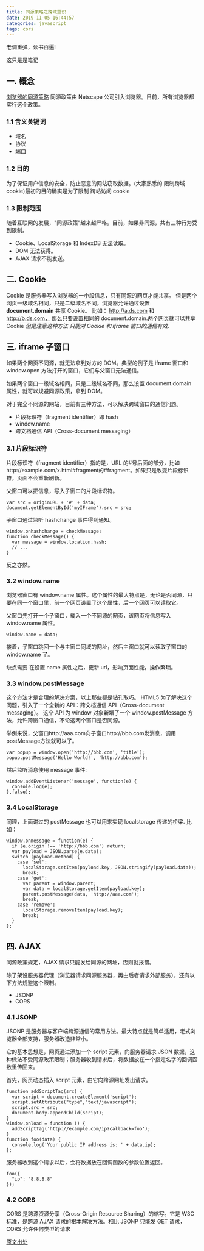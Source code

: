 ```yaml
---
title: 同源策略之跨域重识
date: 2019-11-05 16:44:57
categories: javascript
tags: cors
---
```


老调重弹，读书百遍!

<!-- more -->

这只是是笔记

## 一. 概念

[浏览器的同源策略](https://developer.mozilla.org/zh-CN/docs/Web/Security/Same-origin_policy)
同源政策由 Netscape 公司引入浏览器。目前，所有浏览器都实行这个政策。

### 1.1 含义关键词

- 域名
- 协议
- 端口

### 1.2 目的

为了保证用户信息的安全，防止恶意的网站窃取数据。(大家熟悉的 限制跨域 cookie)最初的目的确实是为了限制 跨站访问 cookie

### 1.3 限制范围

随着互联网的发展，"同源政策"越来越严格。目前，如果非同源，共有三种行为受到限制。

- Cookie、LocalStorage 和 IndexDB 无法读取。
- DOM 无法获得。
- AJAX 请求不能发送。

## 二. Cookie

Cookie 是服务器写入浏览器的一小段信息，只有同源的网页才能共享。
但是两个网页一级域名相同，只是二级域名不同，浏览器允许通过设置 <b>document.domain</b> 共享 Cookie。
比如： http://a.ds.com 和 http://b.ds.com， 那么只要设置相同的 document.domain.两个网页就可以共享 Cookie
<i>但是注意这种方法 只能对 Cookie 和 iframe 窗口的通信有效</i>.

## 三. iframe 子窗口

如果两个网页不同源，就无法拿到对方的 DOM。典型的例子是 iframe 窗口和 window.open 方法打开的窗口，它们与父窗口无法通信。

如果两个窗口一级域名相同，只是二级域名不同，那么设置 document.domain 属性，就可以规避同源政策，拿到 DOM。

对于完全不同源的网站，目前有三种方法，可以解决跨域窗口的通信问题。

- 片段标识符（fragment identifier）即 hash
- window.name
- 跨文档通信 API（Cross-document messaging）

### 3.1 片段标识符

片段标识符（fragment identifier）指的是，URL 的#号后面的部分，比如http://example.com/x.html#fragment的#fragment。如果只是改变片段标识符，页面不会重新刷新。

父窗口可以把信息，写入子窗口的片段标识符。

```
var src = originURL + '#' + data;
document.getElementById('myIFrame').src = src;
```

子窗口通过监听 hashchange 事件得到通知。

```
window.onhashchange = checkMessage;
function checkMessage() {
  var message = window.location.hash;
  // ...
}
```

反之亦然。

### 3.2 window.name

浏览器窗口有 window.name 属性。这个属性的最大特点是，无论是否同源，只要在同一个窗口里，前一个网页设置了这个属性，后一个网页可以读取它。

父窗口先打开一个子窗口，载入一个不同源的网页，该网页将信息写入 window.name 属性。

```
window.name = data;
```

接着，子窗口跳回一个与主窗口同域的网址，然后主窗口就可以读取子窗口的 window.name 了。

缺点需要 在设置 name 属性之后，更新 url，影响页面性能，操作繁琐。

### 3.3 window.postMessage

这个方法才是合理的解决方案，以上那些都是钻孔取巧。
HTML5 为了解决这个问题，引入了一个全新的 API：跨文档通信 API（Cross-document messaging）。
这个 API 为 window 对象新增了一个 window.postMessage 方法，允许跨窗口通信，不论这两个窗口是否同源。

举例来说，父窗口http://aaa.com向子窗口http://bbb.com发消息，调用postMessage方法就可以了。

```
var popup = window.open('http://bbb.com', 'title');
popup.postMessage('Hello World!', 'http://bbb.com');
```

然后监听消息使用 message 事件:

```
window.addEventListener('message', function(e) {
  console.log(e);
},false);
```

### 3.4 LocalStorage

同理，上面讲过的 postMessage 也可以用来实现 localstorage 传递的桥梁.
比如：

```
window.onmessage = function(e) {
  if (e.origin !== 'http://bbb.com') return;
  var payload = JSON.parse(e.data);
  switch (payload.method) {
    case 'set':
      localStorage.setItem(payload.key, JSON.stringify(payload.data));
      break;
    case 'get':
      var parent = window.parent;
      var data = localStorage.getItem(payload.key);
      parent.postMessage(data, 'http://aaa.com');
      break;
    case 'remove':
      localStorage.removeItem(payload.key);
      break;
  }
};
```

## 四. AJAX

同源政策规定，AJAX 请求只能发给同源的网址，否则就报错。

除了架设服务器代理（浏览器请求同源服务器，再由后者请求外部服务），还有以下方法规避这个限制。

- JSONP
- CORS

### 4.1 JSONP

JSONP 是服务器与客户端跨源通信的常用方法。最大特点就是简单适用，老式浏览器全部支持，服务器改造非常小。

它的基本思想是，网页通过添加一个 script 元素，向服务器请求 JSON 数据，这种做法不受同源政策限制；服务器收到请求后，将数据放在一个指定名字的回调函数里传回来。

首先，网页动态插入 script 元素，由它向跨源网址发出请求。

```
function addScriptTag(src) {
  var script = document.createElement('script');
  script.setAttribute("type","text/javascript");
  script.src = src;
  document.body.appendChild(script);
}
window.onload = function () {
  addScriptTag('http://example.com/ip?callback=foo');
}
function foo(data) {
  console.log('Your public IP address is: ' + data.ip);
};
```

服务器收到这个请求以后，会将数据放在回调函数的参数位置返回。

```
foo({
  "ip": "8.8.8.8"
});
```

### 4.2 CORS

CORS 是跨源资源分享（Cross-Origin Resource Sharing）的缩写。它是 W3C 标准，是跨源 AJAX 请求的根本解决方法。相比 JSONP 只能发 GET 请求，CORS 允许任何类型的请求

[原文出处](http://www.ruanyifeng.com/blog/2016/04/same-origin-policy.html)
